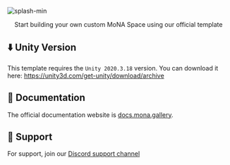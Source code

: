 ![splash-min](https://user-images.githubusercontent.com/61861940/147894582-30f0b076-6647-46b2-b731-1a9535b19aa9.jpg)
<p align="center">Start building your own custom MoNA Space using our official template</p>

## ⬇️ Unity Version
This template requires the ```Unity 2020.3.18``` version. You can download it here:
https://unity3d.com/get-unity/download/archive

## 📃 Documentation

The official documentation website is [docs.mona.gallery](https://docs.mona.gallery/build).

## 💬 Support

For support, join our [Discord support channel](https://discord.gg/EbuzsyRh2Q)
